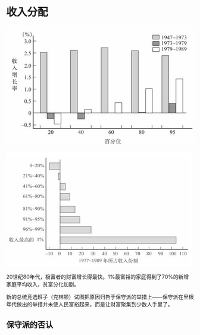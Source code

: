 # 收入分配



![家庭收入增长模式的转变](assets/家庭收入增长模式的转变.png)



![20世纪80年代绝大部分收入流向极富者](assets/20世纪80年代绝大部分收入流向极富者.png)

20世纪80年代，极富者的财富增长得最快。1%最富裕的家庭得到了70%的新增家庭平均收入，贫富分化加剧。

新的总统竞选班子（克林顿）试图把原因归咎于保守派的举措上——保守派在里根年代做出的举措并未使人民富裕起来，而是让财富聚集到少数人手里了。

## 保守派的否认